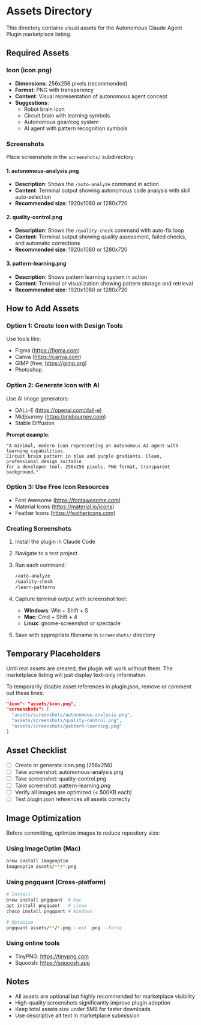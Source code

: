 # Assets Directory

This directory contains visual assets for the Autonomous Claude Agent Plugin marketplace listing.

## Required Assets

### Icon (icon.png)
- **Dimensions**: 256x256 pixels (recommended)
- **Format**: PNG with transparency
- **Content**: Visual representation of autonomous agent concept
- **Suggestions**:
  - Robot brain icon
  - Circuit brain with learning symbols
  - Autonomous gear/cog system
  - AI agent with pattern recognition symbols

### Screenshots

Place screenshots in the `screenshots/` subdirectory:

#### 1. autonomous-analysis.png
- **Description**: Shows the `/auto-analyze` command in action
- **Content**: Terminal output showing autonomous code analysis with skill auto-selection
- **Recommended size**: 1920x1080 or 1280x720

#### 2. quality-control.png
- **Description**: Shows the `/quality-check` command with auto-fix loop
- **Content**: Terminal output showing quality assessment, failed checks, and automatic corrections
- **Recommended size**: 1920x1080 or 1280x720

#### 3. pattern-learning.png
- **Description**: Shows pattern learning system in action
- **Content**: Terminal or visualization showing pattern storage and retrieval
- **Recommended size**: 1920x1080 or 1280x720

## How to Add Assets

### Option 1: Create Icon with Design Tools
Use tools like:
- Figma (https://figma.com)
- Canva (https://canva.com)
- GIMP (free, https://gimp.org)
- Photoshop

### Option 2: Generate Icon with AI
Use AI image generators:
- DALL-E (https://openai.com/dall-e)
- Midjourney (https://midjourney.com)
- Stable Diffusion

**Prompt example**:
```
"A minimal, modern icon representing an autonomous AI agent with learning capabilities.
Circuit brain pattern in blue and purple gradients. Clean, professional design suitable
for a developer tool. 256x256 pixels, PNG format, transparent background."
```

### Option 3: Use Free Icon Resources
- Font Awesome (https://fontawesome.com)
- Material Icons (https://material.io/icons)
- Feather Icons (https://feathericons.com)

### Creating Screenshots

1. Install the plugin in Claude Code
2. Navigate to a test project
3. Run each command:
   ```bash
   /auto-analyze
   /quality-check
   /learn-patterns
   ```
4. Capture terminal output with screenshot tool:
   - **Windows**: Win + Shift + S
   - **Mac**: Cmd + Shift + 4
   - **Linux**: gnome-screenshot or spectacle

5. Save with appropriate filename in `screenshots/` directory

## Temporary Placeholders

Until real assets are created, the plugin will work without them. The marketplace listing will just display text-only information.

To temporarily disable asset references in plugin.json, remove or comment out these lines:
```json
"icon": "assets/icon.png",
"screenshots": [
  "assets/screenshots/autonomous-analysis.png",
  "assets/screenshots/quality-control.png",
  "assets/screenshots/pattern-learning.png"
]
```

## Asset Checklist

- [ ] Create or generate icon.png (256x256)
- [ ] Take screenshot: autonomous-analysis.png
- [ ] Take screenshot: quality-control.png
- [ ] Take screenshot: pattern-learning.png
- [ ] Verify all images are optimized (< 500KB each)
- [ ] Test plugin.json references all assets correctly

## Image Optimization

Before committing, optimize images to reduce repository size:

### Using ImageOptim (Mac)
```bash
brew install imageoptim
imageoptim assets/**/*.png
```

### Using pngquant (Cross-platform)
```bash
# Install
brew install pngquant  # Mac
apt install pngquant   # Linux
choco install pngquant # Windows

# Optimize
pngquant assets/**/*.png --ext .png --force
```

### Using online tools
- TinyPNG: https://tinypng.com
- Squoosh: https://squoosh.app

## Notes

- All assets are optional but highly recommended for marketplace visibility
- High-quality screenshots significantly improve plugin adoption
- Keep total assets size under 5MB for faster downloads
- Use descriptive alt text in marketplace submission
